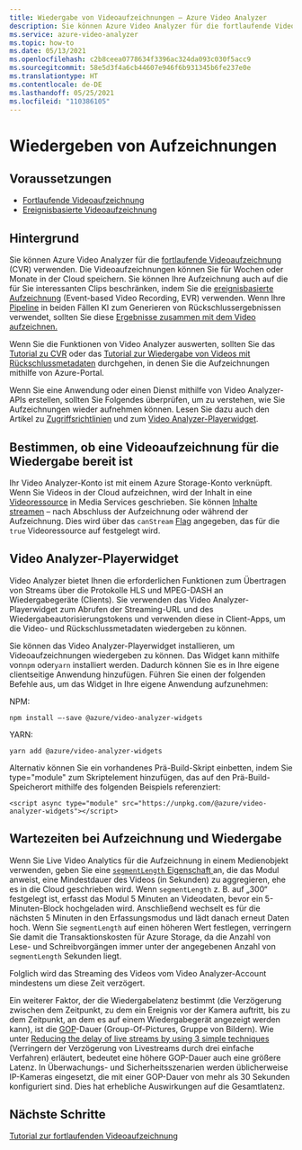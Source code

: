 ```yaml
---
title: Wiedergabe von Videoaufzeichnungen – Azure Video Analyzer
description: Sie können Azure Video Analyzer für die fortlaufende Videoaufzeichnung verwenden. Die Videoaufzeichnungen können Sie für Wochen oder Monate in der Cloud speichern. Sie können Ihre Aufzeichnung auch auf die für Sie interessanten Clips beschränken, indem Sie die ereignisbasierte Aufzeichnung verwenden. In diesem Artikel wird beschrieben, wie Aufzeichnungen wiedergegeben werden.
ms.service: azure-video-analyzer
ms.topic: how-to
ms.date: 05/13/2021
ms.openlocfilehash: c2b8ceea0778634f3396ac324da093c030f5acc9
ms.sourcegitcommit: 58e5d3f4a6cb44607e946f6b931345b6fe237e0e
ms.translationtype: HT
ms.contentlocale: de-DE
ms.lasthandoff: 05/25/2021
ms.locfileid: "110386105"
---
```

# <a name="playback-of-video-recordings"></a>Wiedergeben von Aufzeichnungen 

## <a name="pre-read"></a>Voraussetzungen  

* [Fortlaufende Videoaufzeichnung](continuous-video-recording.md)
* [Ereignisbasierte Videoaufzeichnung](event-based-video-recording-concept.md)

## <a name="background"></a>Hintergrund  

Sie können Azure Video Analyzer für die [fortlaufende Videoaufzeichnung](continuous-video-recording.md) (CVR) verwenden. Die Videoaufzeichnungen können Sie für Wochen oder Monate in der Cloud speichern. Sie können Ihre Aufzeichnung auch auf die für Sie interessanten Clips beschränken, indem Sie die [ereignisbasierte Aufzeichnung](event-based-video-recording-concept.md) (Event-based Video Recording, EVR) verwenden. Wenn Ihre [Pipeline](pipeline.md) in beiden Fällen KI zum Generieren von Rückschlussergebnissen verwendet, sollten Sie diese [Ergebnisse zusammen mit dem Video aufzeichnen.](record-stream-inference-data-with-video.md) 

Wenn Sie die Funktionen von Video Analyzer auswerten, sollten Sie das [Tutorial zu CVR](use-continuous-video-recording.md) oder das [Tutorial zur Wiedergabe von Videos mit Rückschlussmetadaten](record-stream-inference-data-with-video.md) durchgehen, in denen Sie die Aufzeichnungen mithilfe von Azure-Portal.

Wenn Sie eine Anwendung oder einen Dienst mithilfe von Video Analyzer-APIs erstellen, sollten Sie Folgendes überprüfen, um zu verstehen, wie Sie Aufzeichnungen wieder aufnehmen können. Lesen Sie dazu auch den Artikel zu [Zugriffsrichtlinien](access-policies.md) und zum [Video Analyzer-Playerwidget](player-widget.md).

<!-- TODO - add a section here about 1P/3P SaaS and how to use widgets to allow end users to view videos without talking to ARM APIs -->

## <a name="determining-that-a-video-recording-is-ready-for-playback"></a>Bestimmen, ob eine Videoaufzeichnung für die Wiedergabe bereit ist

Ihr Video Analyzer-Konto ist mit einem Azure Storage-Konto verknüpft. Wenn Sie Videos in der Cloud aufzeichnen, wird der Inhalt in eine [Videoressource](terminology.md#video) in Media Services geschrieben. Sie können [Inhalte streamen](terminology.md#streaming) – nach Abschluss der Aufzeichnung oder während der Aufzeichnung. Dies wird über das `canStream` [Flag](https://github.com/Azure/azure-rest-api-specs/blob/master/specification/videoanalyzer/resource-manager/Microsoft.Media/preview/2021-05-01-preview/Videos.json) angegeben, das für die `true` Videoressource auf festgelegt wird. 

## <a name="video-analyzer-player-widget"></a>Video Analyzer-Playerwidget
Video Analyzer bietet Ihnen die erforderlichen Funktionen zum Übertragen von Streams über die Protokolle HLS und MPEG-DASH an Wiedergabegeräte (Clients). Sie verwenden das Video Analyzer-Playerwidget zum Abrufen der Streaming-URL und des Wiedergabeautorisierungstokens und verwenden diese in Client-Apps, um die Video- und Rückschlussmetadaten wiedergeben zu können.

Sie können das Video Analyzer-Playerwidget installieren, um Videoaufzeichnungen wiedergeben zu können. Das Widget kann mithilfe von`npm` oder`yarn` installiert werden. Dadurch können Sie es in Ihre eigene clientseitige Anwendung hinzufügen. Führen Sie einen der folgenden Befehle aus, um das Widget in Ihre eigene Anwendung aufzunehmen:

NPM:
```
npm install –-save @azure/video-analyzer-widgets
```
YARN:
```
yarn add @azure/video-analyzer-widgets 
```
Alternativ können Sie ein vorhandenes Prä-Build-Skript einbetten, indem Sie type="module" zum Skriptelement hinzufügen, das auf den Prä-Build-Speicherort mithilfe des folgenden Beispiels referenziert:

```
<script async type="module" src="https://unpkg.com/@azure/video-analyzer-widgets"></script> 
``` 

## <a name="recording-and-playback-latencies"></a>Wartezeiten bei Aufzeichnung und Wiedergabe

Wenn Sie Live Video Analytics für die Aufzeichnung in einem Medienobjekt verwenden, geben Sie eine [`segmentLength` Eigenschaft ](https://github.com/Azure/azure-rest-api-specs/blob/master/specification/videoanalyzer/data-plane/VideoAnalyzer.Edge/preview/1.0.0/AzureVideoAnalyzer.json) an, die das Modul anweist, eine Mindestdauer des Videos (in Sekunden) zu aggregieren, ehe es in die Cloud geschrieben wird. Wenn `segmentLength` z. B. auf „300“ festgelegt ist, erfasst das Modul 5 Minuten an Videodaten, bevor ein 5-Minuten-Block hochgeladen wird. Anschließend wechselt es für die nächsten 5 Minuten in den Erfassungsmodus und lädt danach erneut Daten hoch. Wenn Sie `segmentLength` auf einen höheren Wert festlegen, verringern Sie damit die Transaktionskosten für Azure Storage, da die Anzahl von Lese- und Schreibvorgängen immer unter der angegebenen Anzahl von `segmentLength` Sekunden liegt.

Folglich wird das Streaming des Videos vom Video Analyzer-Account mindestens um diese Zeit verzögert. 

Ein weiterer Faktor, der die Wiedergabelatenz bestimmt (die Verzögerung zwischen dem Zeitpunkt, zu dem ein Ereignis vor der Kamera auftritt, bis zu dem Zeitpunkt, an dem es auf einem Wiedergabegerät angezeigt werden kann), ist die [GOP](https://en.wikipedia.org/wiki/Group_of_pictures)-Dauer (Group-Of-Pictures, Gruppe von Bildern). Wie unter [Reducing the delay of live streams by using 3 simple techniques](https://medium.com/vrt-digital-studio/reducing-the-delay-of-live-streams-by-using-3-simple-techniques-e8e028b0a641) (Verringern der Verzögerung von Livestreams durch drei einfache Verfahren) erläutert, bedeutet eine höhere GOP-Dauer auch eine größere Latenz. In Überwachungs- und Sicherheitsszenarien werden üblicherweise IP-Kameras eingesetzt, die mit einer GOP-Dauer von mehr als 30 Sekunden konfiguriert sind. Dies hat erhebliche Auswirkungen auf die Gesamtlatenz.

## <a name="next-steps"></a>Nächste Schritte

[Tutorial zur fortlaufenden Videoaufzeichnung](use-continuous-video-recording.md)
